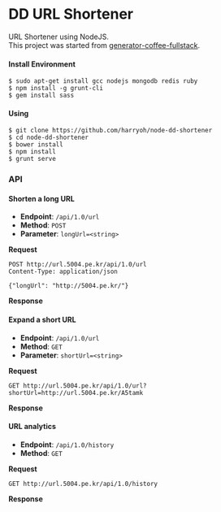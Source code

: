 # DD URL Shortener
URL Shortener using NodeJS.  
This project was started from [generator-coffee-fullstack](https://github.com/harryoh/generator-coffee-fullstack).

#### Install Environment
```
$ sudo apt-get install gcc nodejs mongodb redis ruby
$ npm install -g grunt-cli
$ gem install sass
```

#### Using
```
$ git clone https://github.com/harryoh/node-dd-shortener
$ cd node-dd-shortener
$ bower install
$ npm install
$ grunt serve
```

### API

#### Shorten a long URL
- **Endpoint**: `/api/1.0/url`
- **Method**: `POST`
- **Parameter**: `longUrl=<string>`

**Request**
```
POST http://url.5004.pe.kr/api/1.0/url
Content-Type: application/json

{"longUrl": "http://5004.pe.kr/"}
```

**Response**


#### Expand a short URL
- **Endpoint**: `/api/1.0/url`
- **Method**: `GET`
- **Parameter**: `shortUrl=<string>`

**Request**
```
GET http://url.5004.pe.kr/api/1.0/url?shortUrl=http://url.5004.pe.kr/A5tamk
```

**Response**


#### URL analytics
- **Endpoint**: `/api/1.0/history`
- **Method**: `GET`

**Request**  
```
GET http://url.5004.pe.kr/api/1.0/history
```

**Response**
